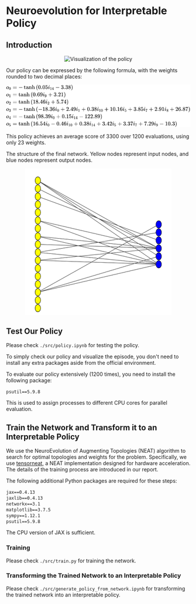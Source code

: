 # Neuroevolution for Interpretable Policy

## Introduction
<div style="text-align: center;">
    <img src="./results/animation.gif" alt="Visualization of the policy"  width="300" height="300">
</div>

Our policy can be expressed by the following formula, with the weights rounded to two decimal places:

![formula](./results/formula.svg)

This policy achieves an average score of 3300 over 1200 evaluations, using only 23 weights.

The structure of the final network. Yellow nodes represent input nodes, and blue nodes represent output nodes.
<div style="text-align: center;">
     <img src="./results/network.svg" alt="Visualization of the policy"  width="400" height="400">
</div>

## Test Our Policy
Please check `./src/policy.ipynb` for testing the policy.

To simply check our policy and visualize the episode, you don't need to install any extra packages aside from the official environment.

To evaluate our policy extensively (1200 times), you need to install the following package:
```
psutil==5.9.8
```
This is used to assign processes to different CPU cores for parallel evaluation.

## Train the Network and Transform it to an Interpretable Policy
We use the NeuroEvolution of Augmenting Topologies (NEAT) algorithm to search for optimal topologies and weights for the problem. Specifically, we use [tensorneat](https://github.com/EMI-Group/tensorneat), a NEAT implementation designed for hardware acceleration. The details of the training process are introduced in our report.

The following additional Python packages are required for these steps:
```
jax==0.4.13
jaxlib==0.4.13
networkx==3.1
matplotlib==3.7.5
sympy==1.12.1
psutil==5.9.8
```
The CPU version of JAX is sufficient.

### Training
Please check `./src/train.py` for training the network.

### Transforming the Trained Network to an Interpretable Policy
Please check `./src/generate_policy_from_network.ipynb` for transforming the trained network into an interpretable policy.
